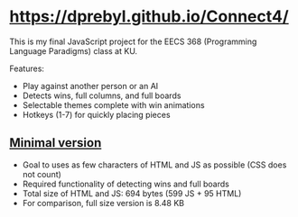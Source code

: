 # https://dprebyl.github.io/Connect4/

This is my final JavaScript project for the EECS 368 (Programming Language Paradigms) class at KU.

Features:
- Play against another person or an AI
- Detects wins, full columns, and full boards
- Selectable themes complete with win animations
- Hotkeys (1-7) for quickly placing pieces

## [Minimal version](https://dprebyl.github.io/Connect4/minimal)
- Goal to uses as few characters of HTML and JS as possible (CSS does not count)
- Required functionality of detecting wins and full boards
- Total size of HTML and JS: 694 bytes (599 JS + 95 HTML)
- For comparison, full size version is 8.48 KB